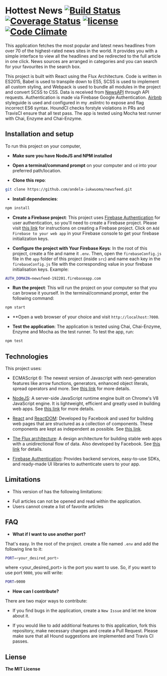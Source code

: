 # Hottest News    [![Build Status](https://travis-ci.org/andela-iukwuoma/newsfeed.svg?branch=master)](https://travis-ci.org/andela-iukwuoma/newsfeed) [![Coverage Status](https://coveralls.io/repos/github/andela-iukwuoma/newsfeed/badge.svg?branch=develop)](https://coveralls.io/github/andela-iukwuoma/newsfeed?branch=develop) [![license](https://img.shields.io/github/license/mashape/apistatus.svg)]() [![Code Climate](https://codeclimate.com/github/andela-iukwuoma/newsfeed/badges/gpa.svg)](https://codeclimate.com/github/andela-iukwuoma/newsfeed)
This application fetches the most popular and latest news headlines from over 70 of the highest-rated news sites in the world. It provides you with a simple interface to view all the headlines and be redirected to the full article in one click. News sources are arranged in categories and you can search for your favourites in the search box.

This project is built with React using the Flux Architecture. Code is written in ES2015, Babel is used to transpile down to ES5, SCSS is used to implement all custom styling, and Webpack is used to bundle all modules in the project and convert SCSS to CSS. Data is received from [NewsAPI](https://newsapi.org) through API requests. Authentication is made via Firebase Google Authentication. [Airbnb](https://github.com/airbnb/javascript) styleguide is used and configured in my .eslintrc to expose and flag incorrect ES6 syntax. HoundCI checks forstyle violations in PRs and TravisCI ensure that all test pass. The app is tested using Mocha test runner with Chai, Enzyme and Chai-Enzyme.

## Installation and setup

To run this project on your computer,
- **Make sure you have NodeJS and NPM installed**

- **Open a terminal/command prompt** on your computer and `cd` into your preferred path/location.

- **Clone this repo**:

```bash
git clone https://github.com/andela-iukwuoma/newsfeed.git
```

- **Install dependencies**:

```bash
npm install
```

- **Create a Firebase project**: This project uses [Firebase Authentication](https://firebase.google.com/docs/auth/) for user authentication, so you'll need to create a 
Firebase project. Please visit [this link](https://firebase.google.com/docs/web/setup) for instructions on creating 
a Firebase project. Click on `Add Firebase to your web app` in your Firebase console to get your firebase initialization keys.

- **Configure the project with Your Firebase Keys**: In the root of this project, create a file
and name it `.env`. Then, open the `firebaseConfig.js` file in the `app` folder of this project (inside `src`) and name each key in the `firebaseConfig.js` file with the corresponding value in your firebase initialisation keys. Example:

```bash
AUTH_DOMAIN=newsfeed-192201.firebaseapp.com
```

- **Run the project**: This will run the project on your computer so that you can browse it yourself. In the 
terminal/command prompt, enter the following command:

```bash
npm start
```

- **Open a web browser of your choice and visit `http://localhost:7000`. 

- **Test the application**: The application is tested using Chai, Chai-Enzyme, Enzyme and Mocha as the test runner. To test the app, run:

```bash
npm test
```

## Technologies

This project uses:
- ECMAScript 6: The newest version of Javascript with 
next-generation features like arrow functions, generators, enhanced object literals, 
spread operators and more. See [this link](https://en.wikipedia.org/wiki/ECMAScript) for more details.

- [NodeJS](https://nodejs.org): A server-side JavaScript runtime engine built 
on Chrome's V8 JavaScript engine. It is lightweight, efficient and greatly used in building 
web apps. See [this link](https://nodejs.org) for more details.

- [React](https://facebook.github.io/react/) and [ReactDOM](https://facebook.github.io/react/docs/react-dom.html): 
Developed by Facebook and used for building web pages that are structured as a collection of 
components. These components are kept as independent as possible. See [this link](https://facebook.github.io/react/).

- [The Flux architecture](https://facebook.github.io/flux/): A design architecture for building stable 
web apps with a unidirectional flow of data. Also developed by Facebook. See [this link](https://facebook.github.io/flux/) 
for details.

- [Firebase Authentication](https://firebase.google.com/): Provides backend services, easy-to-use SDKs, and ready-made UI libraries to authenticate users to your app.

## Limitations

- This version of has the following limitations:

* Full articles can not be opened and read within the application.
* Users cannot create a list of favorite articles

## FAQ

- **What if I want to use another port?**

That's easy. In the root of the project. create a file named `.env` and add the following line to it:

```bash
PORT=<your_desired_port>
```

where <your\_desired\_port> is the port you want to use. So, if you want to use port `9000`, you will write:

```bash
PORT=9000
```
- **How can I contribute?**

There are two major ways to contribute:

- If you find bugs in the application, create a `New Issue` and let me know about it.

- If you would like to add additional features to this application, fork this repository, make necessary changes and create a Pull Request. Please make sure that all Hound suggestions are implemented and Travis CI passes.

## Liense

**The MIT License**